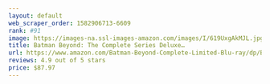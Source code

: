 ```yaml
---
layout: default 
﻿web_scraper_order: 1582906713-6609
rank: #91
image: https://images-na.ssl-images-amazon.com/images/I/619UxgAkMJL.jpg
title: Batman Beyond: The Complete Series Deluxe…
url: https://www.amazon.com/Batman-Beyond-Complete-Limited-Blu-ray/dp/B07TLPBC7J/ref=zg_mw_movies-tv_91?_encoding=UTF8&psc=1&refRID=46H18T9MD3CR2HGGW70G
reviews: 4.9 out of 5 stars
price: $87.97 
---
```

